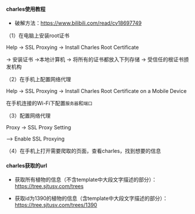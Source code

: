 #### charles使用教程

- 破解方法：https://www.bilibili.com/read/cv18697749



（1）在电脑上安装root证书

Help -> SSL Proxying -> Install Charles Root Certificate

-> 安装证书 ->本地计算机 -> 将所有的证书都放入下列存储 -> 受信任的根证书颁发机构

（2）在手机上配置网络代理

Help -> SSL Proxying -> Install Charles Root Certificate on a Mobile Device

在手机连接的Wi-Fi下配置`服务器`和`端口`

（3）配置网络代理

Proxy -> SSL Proxy Setting

--> Enable SSL Proxying

（4）在手机上打开需要爬取的页面，查看charles，找到想要的信息



#### charles获取的url

- 获取所有植物的信息（不含template中大段文字描述的部分）：https://tree.sjtusv.com/trees

- 获取id为1390的植物的信息（含template中大段文字描述的部分）：https://tree.sjtusv.com/trees/1390



